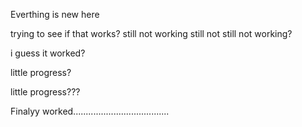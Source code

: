 Everthing is new here

trying to see if that works?
still not working
still not
still not working?


i guess it worked?

little progress?

little progress???

Finalyy worked......................................



